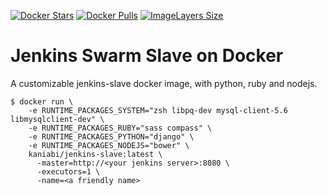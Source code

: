 [![Docker Stars](https://img.shields.io/docker/stars/kaniabi/jenkins-slave.svg?style=flat-square)](https://hub.docker.com/r/kaniabi/jenkins-slave/)
[![Docker Pulls](https://img.shields.io/docker/pulls/kaniabi/jenkins-slave.svg?style=flat-square)](https://hub.docker.com/r/kaniabi/jenkins-slave/)
[![ImageLayers Size](https://badge.imagelayers.io/kaniabi/jenkins-slave:latest.svg)](https://imagelayers.io/?images=kaniabi/jenkins-slave:latest)

# Jenkins Swarm Slave on Docker

A customizable jenkins-slave docker image, with python, ruby and nodejs.

```
$ docker run \
    -e RUNTIME_PACKAGES_SYSTEM="zsh libpq-dev mysql-client-5.6 libmysqlclient-dev" \
    -e RUNTIME_PACKAGES_RUBY="sass compass" \
    -e RUNTIME_PACKAGES_PYTHON="django" \
    -e RUNTIME_PACKAGES_NODEJS="bower" \
    kaniabi/jenkins-slave:latest \
      -master=http://<your jenkins server>:8080 \
      -executors=1 \
      -name=<a friendly name>
```

